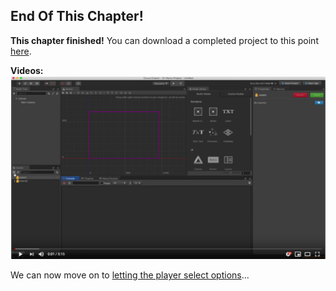 ## End Of This Chapter!

__This chapter finished!__ You can download a completed project to this point [here](../../Dr-Mario-Style-Tutorial_ch4.zip).

__Videos:__
[![Creating an Options Scene](img/thumbnail1.png)](https://youtu.be/ktC2r5RQO2g "Creating an Options Scene")

We can now move on to [letting the player select options](../)...